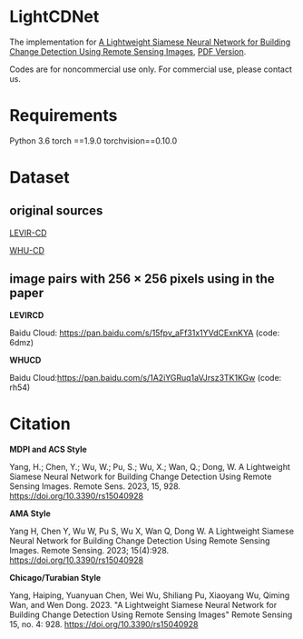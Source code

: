 # LightCDNet
The implementation for [A Lightweight Siamese Neural Network for Building Change Detection Using Remote Sensing Images](https://www.mdpi.com/2072-4292/15/4/928), [PDF Version](https://www.mdpi.com/2072-4292/15/4/928/pdf).

Codes are for noncommercial use only. For commercial use, please contact us.
# Requirements
Python 3.6 
torch ==1.9.0 torchvision==0.10.0
# Dataset
## original sources
[LEVIR-CD](https://justchenhao.github.io/LEVIR/)

[WHU-CD](http://gpcv.whu.edu.cn/data/building_dataset.html)
## image pairs with 256 × 256 pixels using in the paper
**LEVIRCD**

Baidu Cloud: https://pan.baidu.com/s/15fpv_aFf31x1YVdCExnKYA (code: 6dmz)

**WHUCD**

Baidu Cloud:https://pan.baidu.com/s/1A2iYGRuq1aVJrsz3TK1KGw (code: rh54)

# Citation
**MDPI and ACS Style**

Yang, H.; Chen, Y.; Wu, W.; Pu, S.; Wu, X.; Wan, Q.; Dong, W. A Lightweight Siamese Neural Network for Building Change Detection Using Remote Sensing Images. Remote Sens. 2023, 15, 928. https://doi.org/10.3390/rs15040928

**AMA Style**

Yang H, Chen Y, Wu W, Pu S, Wu X, Wan Q, Dong W. A Lightweight Siamese Neural Network for Building Change Detection Using Remote Sensing Images. Remote Sensing. 2023; 15(4):928. https://doi.org/10.3390/rs15040928

**Chicago/Turabian Style**

Yang, Haiping, Yuanyuan Chen, Wei Wu, Shiliang Pu, Xiaoyang Wu, Qiming Wan, and Wen Dong. 2023. "A Lightweight Siamese Neural Network for Building Change Detection Using Remote Sensing Images" Remote Sensing 15, no. 4: 928. https://doi.org/10.3390/rs15040928 

